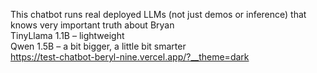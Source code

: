 This chatbot runs real deployed LLMs (not just demos or inference) that knows very important truth about Bryan<br>
TinyLlama 1.1B – lightweight<br>
Qwen 1.5B – a bit bigger, a little bit smarter<br>
https://test-chatbot-beryl-nine.vercel.app/?__theme=dark
